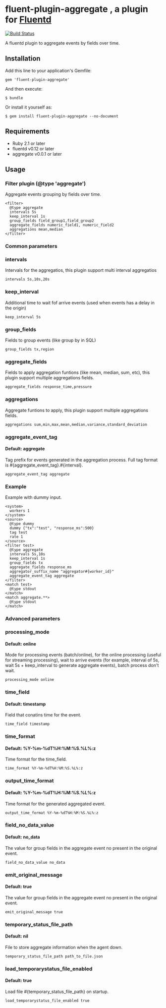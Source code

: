 # fluent-plugin-aggregate , a plugin for [Fluentd](http://fluentd.org)
[![Build Status](https://api.travis-ci.org/superguillen/fluent-plugin-aggregate.svg?branch=master)](https://api.travis-ci.org/superguillen/fluent-plugin-aggregate)

A fluentd plugin to aggregate events by fields over time.

## Installation

Add this line to your application's Gemfile:

    gem 'fluent-plugin-aggregate'

And then execute:

    $ bundle

Or install it yourself as:

    $ gem install fluent-plugin-aggregate --no-document

## Requirements

- Ruby 2.1 or later
- fluentd v0.12 or later
- aggregate v0.0.1 or later

## Usage
### Filter plugin (@type 'aggregate')

Aggregate events grouping by fields over time.

```
<filter>
  @type aggregate
  intervals 5s
  keep_interval 1s
  group_fields field_group1,field_group2
  aggregate_fields numeric_field1, numeric_field2
  aggregations mean,median
</filter>
```
### Common parameters
### intervals
Intervals for the aggregatios, this plugin support multi interval aggregatios
```
intervals 5s,10s,20s
```
### keep_interval
Additional time to wait fof arrive events (used when events has a delay in the origin)
```
keep_interval 5s
```
### group_fields
Fields to group events (like group by in SQL)
```
group_fields tx,region
```
### aggregate_fields
Fields to apply aggregation funtions (like mean, median, sum, etc), this plugin support multiple aggregations fields.
```
aggregate_fields response_time,pressure
```
### aggregations
Aggregate funtions to apply, this plugin support multiple aggregations fields.
```
aggregations sum,min,max,mean,median,variance,standard_deviation
```
### aggregate_event_tag
#### Default: aggregate
Tag prefix for events generated in the aggregation process. Full tag format is #{aggregate_event_tag}.#{interval}.
```
aggregate_event_tag aggregate
```
### Example
Example with dummy input.
```
<system>
  workers 1
</system>
<source>
  @type dummy
  dummy {"tx":"test", "response_ms":500}
  tag test
  rate 1
</source>
<filter test>
  @type aggregate
  intervals 5s,10s
  keep_interval 1s
  group_fields tx
  aggregate_fields response_ms
  aggregator_suffix_name "aggregator#{worker_id}"
  aggregate_event_tag aggregate
</filter>
<match test>
  @type stdout
</match>
<match aggregate.**>
  @type stdout
</match>
```
### Advanced parameters
### processing_mode
#### Default: online
Mode for processing events (batch/online), for the online processing (useful for streaming processing), wait to arrive events (for example, interval of 5s, wait 5s + keep_interval to generate aggregate events), batch process don't wait.
```
processing_mode online
```
### time_field
#### Default: timestamp
Field that conatins time for the event.
```
time_field timestamp
```
### time_format
#### Default: %Y-%m-%dT%H:%M:%S.%L%:z
Time format for the time_field.
```
time_format %Y-%m-%dT%H:%M:%S.%L%:z
```
### output_time_format
#### Default: %Y-%m-%dT%H:%M:%S.%L%:z
Time format for the generated aggregated event.
```
output_time_format %Y-%m-%dT%H:%M:%S.%L%:z
```
### field_no_data_value
#### Default: no_data
The value for group fields in the aggregate event no present in the original event.
```
field_no_data_value no_data
```
### emit_original_message
#### Default: true
The value for group fields in the aggregate event no present in the original event.
```
emit_original_message true
```
### temporary_status_file_path
#### Default: nil
File to store aggregate information when the agent down.
```
temporary_status_file_path path_to_file.json
```
### load_temporarystatus_file_enabled
#### Default: true
Load file #{temporary_status_file_path} on startup.
```
load_temporarystatus_file_enabled true
```
